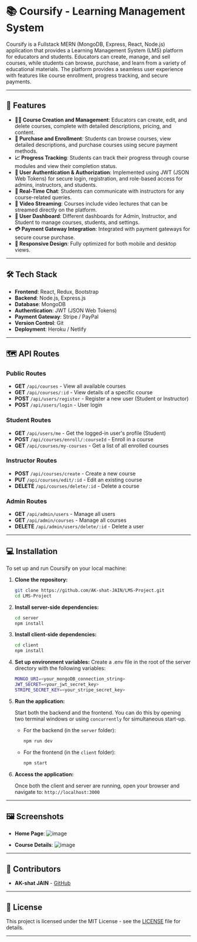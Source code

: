 # 📚 Coursify - Learning Management System

Coursify is a Fullstack MERN (MongoDB, Express, React, Node.js) application that provides a Learning Management System (LMS) platform for educators and students. Educators can create, manage, and sell courses, while students can browse, purchase, and learn from a variety of educational materials. The platform provides a seamless user experience with features like course enrollment, progress tracking, and secure payments.

---

## 🚀 Features

- **👨‍🏫 Course Creation and Management**: Educators can create, edit, and delete courses, complete with detailed descriptions, pricing, and content.
- **🛒 Purchase and Enrollment**: Students can browse courses, view detailed descriptions, and purchase courses using secure payment methods.
- **📈 Progress Tracking**: Students can track their progress through course modules and view their completion status.
- **🔐 User Authentication & Authorization**: Implemented using JWT (JSON Web Tokens) for secure login, registration, and role-based access for admins, instructors, and students.
- **💬 Real-Time Chat**: Students can communicate with instructors for any course-related queries.
- **🎥 Video Streaming**: Courses include video lectures that can be streamed directly on the platform.
- **🎯 User Dashboard**: Different dashboards for Admin, Instructor, and Student to manage courses, students, and settings.
- **💳 Payment Gateway Integration**: Integrated with payment gateways for secure course purchase.
- **📱 Responsive Design**: Fully optimized for both mobile and desktop views.

---

## 🛠️ Tech Stack

- **Frontend**: React, Redux, Bootstrap
- **Backend**: Node.js, Express.js
- **Database**: MongoDB
- **Authentication**: JWT (JSON Web Tokens)
- **Payment Gateway**: Stripe / PayPal
- **Version Control**: Git
- **Deployment**: Heroku / Netlify

---

## 🗺️ API Routes

### Public Routes

- **GET** `/api/courses` - View all available courses
- **GET** `/api/courses/:id` - View details of a specific course
- **POST** `/api/users/register` - Register a new user (Student or Instructor)
- **POST** `/api/users/login` - User login

### Student Routes

- **GET** `/api/users/me` - Get the logged-in user's profile (Student)
- **POST** `/api/courses/enroll/:courseId` - Enroll in a course
- **GET** `/api/courses/my-courses` - Get a list of all enrolled courses

### Instructor Routes

- **POST** `/api/courses/create` - Create a new course
- **PUT** `/api/courses/edit/:id` - Edit an existing course
- **DELETE** `/api/courses/delete/:id` - Delete a course

### Admin Routes

- **GET** `/api/admin/users` - Manage all users
- **GET** `/api/admin/courses` - Manage all courses
- **DELETE** `/api/admin/users/delete/:id` - Delete a user

---

## 💻 Installation

To set up and run Coursify on your local machine:

1. **Clone the repository:**

   ```bash
   git clone https://github.com/AK-shat-JAIN/LMS-Project.git
   cd LMS-Project

2. **Install server-side dependencies:**

    ```bash
    cd server
    npm install

3. **Install client-side dependencies:**

    ```bash
    cd client
    npm install
    
4. **Set up environment variables:**
Create a .env file in the root of the server directory with the following variables:

    ```bash
    MONGO_URI=<your_mongoDB_connection_string>
    JWT_SECRET=<your_jwt_secret_key>
    STRIPE_SECRET_KEY=<your_stripe_secret_key>
    
5. **Run the application:**

   Start both the backend and the frontend. You can do this by opening two terminal windows or using `concurrently` for simultaneous start-up.

   - For the backend (in the `server` folder):

     ```bash
     npm run dev
     ```

   - For the frontend (in the `client` folder):

     ```bash
     npm start
     ```

6. **Access the application:**

   Once both the client and server are running, open your browser and navigate to:
`http://localhost:3000`

---


## 🖼️ Screenshots

- **Home Page**:
  ![image](https://github.com/user-attachments/assets/a44e26f4-3070-41d7-9e49-e24269ae03d9)

- **Course Details**:
  ![image](https://github.com/user-attachments/assets/cabd57ad-a381-49f0-932c-7bb2dd678905)


---

## 👥 Contributors

- **AK-shat JAIN** - [GitHub](https://github.com/AK-shat-JAIN)

---

## 📄 License

This project is licensed under the MIT License - see the [LICENSE](LICENSE) file for details.

---
